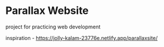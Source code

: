 # Parallax Website

project for practicing web development

inspiration - https://jolly-kalam-23776e.netlify.app/parallaxsite/

